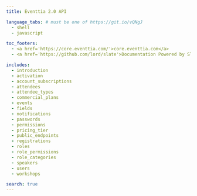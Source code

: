 ```yaml
---
title: Eventtia 2.0 API

language_tabs: # must be one of https://git.io/vQNgJ
  - shell
  - javascript

toc_footers:
  - <a href='https://core.eventtia.com/'>core.eventtia.com</a>
  - <a href='https://github.com/lord/slate'>Documentation Powered by Slate</a>

includes:
  - introduction
  - activation
  - account_subscriptions
  - attendees
  - attendee_types
  - commercial_plans
  - events
  - fields
  - notifications
  - passwords
  - permissions
  - pricing_tier
  - public_endpoints
  - registrations
  - roles
  - role_permissions
  - role_categories
  - speakers
  - users
  - workshops

search: true
---
```

